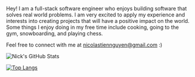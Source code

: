 Hey! I am a full-stack software engineer who enjoys building software that solves real world problems. I am very excited to apply my experience and interests into creating projects that will have a positive impact on the world. Some things I enjoy doing in my free time include cooking, going to the gym, snowboarding, and playing chess.

Feel free to connect with me at nicolastiennguyen@gmail.com :)

![Nick's GitHub Stats](https://github-readme-stats.vercel.app/api?username=nicolastiennguyen&show_icons=true&theme=dark)

[![Top Langs](https://github-readme-stats.vercel.app/api/top-langs/?username=nicolastiennguyen&layout=compact)](https://github.com/nicolastiennguyen/github-readme-stats)
